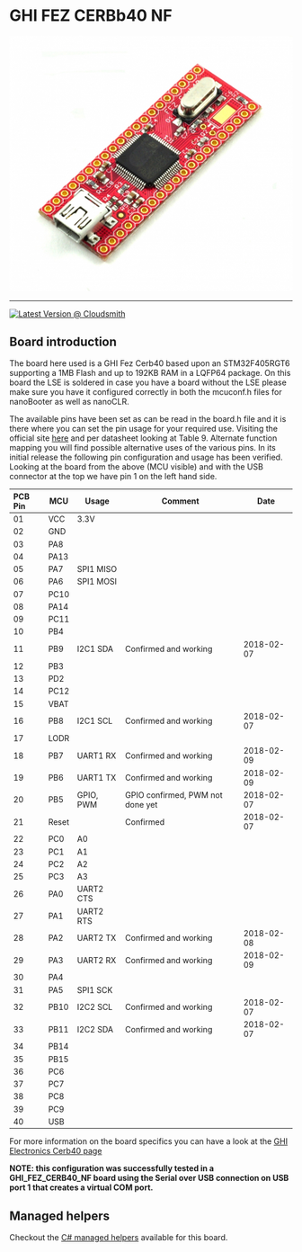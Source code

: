 # GHI FEZ CERBb40 NF

![GHI FEZ CERB40](https://github.com/nanoframework/nf-Community-Targets/blob/main/ChibiOS/GHI_FEZ_CERB40_NF/resources/cerb40.jpg?raw=true)

-----

[![Latest Version @ Cloudsmith](https://api-prd.cloudsmith.io/v1/badges/version/net-nanoframework/nanoframework-images-community-targets/raw/GHI_FEZ_CERB40_NF/latest/x/?render=true)](https://cloudsmith.io/~net-nanoframework/repos/nanoframework-images-community-targets/packages/detail/raw/GHI_FEZ_CERB40_NF/latest/)

## Board introduction

The board here used is a GHI Fez Cerb40 based upon an STM32F405RGT6 supporting a 1MB Flash and up to 192KB RAM in a LQFP64 package. On this board the LSE is soldered in case you have a board without the LSE please make sure you have it configured correctly in both the mcuconf.h files for nanoBooter as well as nanoCLR.

The available pins have been set as can be read in the board.h file and it is there where you can set the pin usage for your required use. Visiting the official site [here](https://www.st.com/en/microcontrollers-microprocessors/stm32f405rg.html) and per datasheet looking at Table 9. Alternate function mapping you will find possible alternative uses of the various pins. In its initial release the following pin configuration and usage has been verified. Looking at the board from the above (MCU visible) and with the USB connector at the top we have pin 1 on the left hand side.

| PCB Pin | MCU | Usage | Comment | Date |
|:---|---|---|---|---|
| 01 | VCC | 3.3V | | |
| 02 | GND | | | |
| 03 | PA8 | | | |
| 04 | PA13 | | | |
| 05 | PA7 | SPI1 MISO | | |
| 06 | PA6 | SPI1 MOSI | | |
| 07 | PC10 | | | |
| 08 | PA14 | | | |
| 09 | PC11 | | | |
| 10 | PB4 | | | |
| 11 | PB9 | I2C1 SDA | Confirmed and working | 2018-02-07 |
| 12 | PB3 | | | |
| 13 | PD2 | | | |
| 14 | PC12 | | | |
| 15 | VBAT | | | |
| 16 | PB8 | I2C1 SCL | Confirmed and working | 2018-02-07 |
| 17 | LODR | | | |
| 18 | PB7 | UART1 RX | Confirmed and working | 2018-02-09 |
| 19 | PB6 | UART1 TX | Confirmed and working | 2018-02-09 |
| 20 | PB5 | GPIO, PWM | GPIO confirmed, PWM not done yet | 2018-02-07 |
| 21 | Reset | | Confirmed | 2018-02-07 |
| 22 | PC0 | A0 | | |
| 23 | PC1 | A1 | | |
| 24 | PC2 | A2 | | |
| 25 | PC3 | A3 | | |
| 26 | PA0 | UART2 CTS | | |
| 27 | PA1 | UART2 RTS | | |
| 28 | PA2 | UART2 TX | Confirmed and working | 2018-02-08 |
| 29 | PA3 | UART2 RX | Confirmed and working | 2018-02-09 |
| 30 | PA4 | | | |
| 31 | PA5 | SPI1 SCK | | |
| 32 | PB10 | I2C2 SCL | Confirmed and working | 2018-02-07 |
| 33 | PB11 | I2C2 SDA | Confirmed and working | 2018-02-07 |
| 34 | PB14 | | | |
| 35 | PB15 | | | |
| 36 | PC6 | | | |
| 37 | PC7 | | | |
| 38 | PC8 | | | |
| 39 | PC9 | | | |
| 40 | USB | | | |

For more information on the board specifics you can have a look at the [GHI Electronics Cerb40 page](https://docs.ghielectronics.com/hardware/breakout/fez-cerb40.html)

**NOTE: this configuration was successfully tested in a GHI_FEZ_CERB40_NF board using the Serial over USB connection on USB port 1 that creates a virtual COM port.**

## Managed helpers

Checkout the [C# managed helpers](https://github.com/nanoframework/nf-Community-Targets/tree/main/ChibiOS/GHI_FEZ_CERB40_NF/managed_helpers) available for this board.
